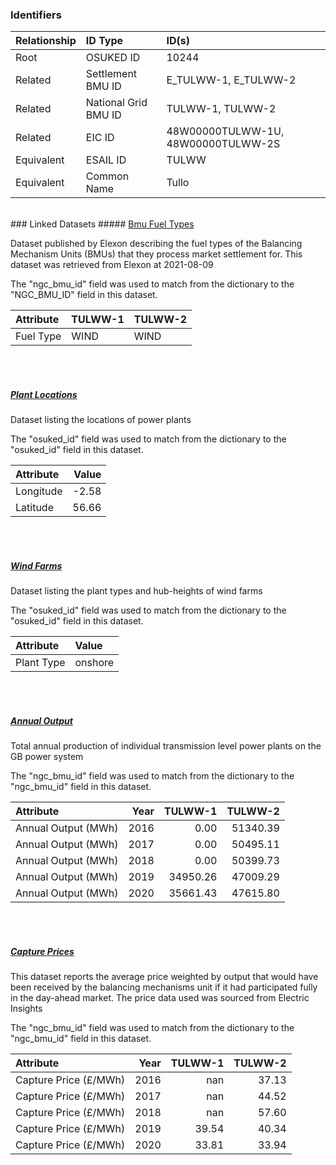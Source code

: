 ### Identifiers

| Relationship   | ID Type              | ID(s)                              |
|:---------------|:---------------------|:-----------------------------------|
| Root           | OSUKED ID            | 10244                              |
| Related        | Settlement BMU ID    | E_TULWW-1, E_TULWW-2               |
| Related        | National Grid BMU ID | TULWW-1, TULWW-2                   |
| Related        | EIC ID               | 48W00000TULWW-1U, 48W00000TULWW-2S |
| Equivalent     | ESAIL ID             | TULWW                              |
| Equivalent     | Common Name          | Tullo                              |

<br>
### Linked Datasets
##### <a href="https://raw.githubusercontent.com/OSUKED/Dictionary-Datasets/main/datasets/bmu-fuel-types/datapackage.json">Bmu Fuel Types</a>

Dataset published by Elexon describing the fuel types of the Balancing Mechanism Units (BMUs) that they process market settlement for. This dataset was retrieved from Elexon at 2021-08-09

The "ngc_bmu_id" field was used to match from the dictionary to the "NGC_BMU_ID" field in this dataset.

| Attribute   | TULWW-1   | TULWW-2   |
|:------------|:----------|:----------|
| Fuel Type   | WIND      | WIND      |

<br><br>
##### <a href="https://raw.githubusercontent.com/OSUKED/Dictionary-Datasets/main/datasets/plant-locations/datapackage.json">Plant Locations</a>

Dataset listing the locations of power plants

The "osuked_id" field was used to match from the dictionary to the "osuked_id" field in this dataset.

| Attribute   |   Value |
|:------------|--------:|
| Longitude   |   -2.58 |
| Latitude    |   56.66 |

<br><br>
##### <a href="https://raw.githubusercontent.com/OSUKED/Dictionary-Datasets/main/datasets/wind-farms/datapackage.json">Wind Farms</a>

Dataset listing the plant types and hub-heights of wind farms

The "osuked_id" field was used to match from the dictionary to the "osuked_id" field in this dataset.

| Attribute   | Value   |
|:------------|:--------|
| Plant Type  | onshore |

<br><br>
##### <a href="https://raw.githubusercontent.com/OSUKED/Dictionary-Datasets/main/datasets/annual-output/datapackage.json">Annual Output</a>

Total annual production of individual transmission level power plants on the GB power system

The "ngc_bmu_id" field was used to match from the dictionary to the "ngc_bmu_id" field in this dataset.

| Attribute           |   Year |   TULWW-1 |   TULWW-2 |
|:--------------------|-------:|----------:|----------:|
| Annual Output (MWh) |   2016 |      0.00 |  51340.39 |
| Annual Output (MWh) |   2017 |      0.00 |  50495.11 |
| Annual Output (MWh) |   2018 |      0.00 |  50399.73 |
| Annual Output (MWh) |   2019 |  34950.26 |  47009.29 |
| Annual Output (MWh) |   2020 |  35661.43 |  47615.80 |

<br><br>
##### <a href="https://raw.githubusercontent.com/OSUKED/Dictionary-Datasets/main/datasets/capture-prices/datapackage.json">Capture Prices</a>

This dataset reports the average price weighted by output that would have been received by the balancing mechanisms unit if it had participated fully in the day-ahead market. The price data used was sourced from Electric Insights

The "ngc_bmu_id" field was used to match from the dictionary to the "ngc_bmu_id" field in this dataset.

| Attribute             |   Year |   TULWW-1 |   TULWW-2 |
|:----------------------|-------:|----------:|----------:|
| Capture Price (£/MWh) |   2016 |    nan    |     37.13 |
| Capture Price (£/MWh) |   2017 |    nan    |     44.52 |
| Capture Price (£/MWh) |   2018 |    nan    |     57.60 |
| Capture Price (£/MWh) |   2019 |     39.54 |     40.34 |
| Capture Price (£/MWh) |   2020 |     33.81 |     33.94 |
